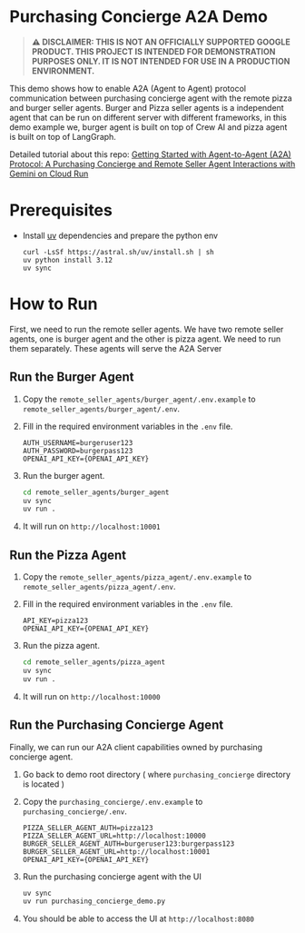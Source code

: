 # Purchasing Concierge A2A Demo

> **⚠️ DISCLAIMER: THIS IS NOT AN OFFICIALLY SUPPORTED GOOGLE PRODUCT. THIS PROJECT IS INTENDED FOR DEMONSTRATION PURPOSES ONLY. IT IS NOT INTENDED FOR USE IN A PRODUCTION ENVIRONMENT.**

This demo shows how to enable A2A (Agent to Agent) protocol communication between purchasing concierge agent with the remote pizza and burger seller agents. Burger and Pizza seller agents is a independent agent that can be run on different server with different frameworks, in this demo example we, burger agent is built on top of Crew AI and pizza agent is built on top of LangGraph.

Detailed tutorial about this repo: [Getting Started with Agent-to-Agent (A2A) Protocol: A Purchasing Concierge and Remote Seller Agent Interactions with Gemini on Cloud Run](https://codelabs.developers.google.com/intro-a2a-purchasing-concierge?utm_campaign=CDR_0x6a71b73a_default_b415667894&utm_medium=external&utm_source=blog)

# Prerequisites

- Install [uv](https://docs.astral.sh/uv/getting-started/installation/) dependencies and prepare the python env

    ```shell
    curl -LsSf https://astral.sh/uv/install.sh | sh
    uv python install 3.12
    uv sync
    ```

# How to Run

First, we need to run the remote seller agents. We have two remote seller agents, one is burger agent and the other is pizza agent. We need to run them separately. These agents will serve the A2A Server

## Run the Burger Agent

1. Copy the `remote_seller_agents/burger_agent/.env.example` to `remote_seller_agents/burger_agent/.env`.
2. Fill in the required environment variables in the `.env` file. 

    ```
    AUTH_USERNAME=burgeruser123
    AUTH_PASSWORD=burgerpass123
    OPENAI_API_KEY={OPENAI_API_KEY}
    ```
3. Run the burger agent.

    ```bash
    cd remote_seller_agents/burger_agent
    uv sync 
    uv run .
    ```
4. It will run on `http://localhost:10001`

## Run the Pizza Agent

1. Copy the `remote_seller_agents/pizza_agent/.env.example` to `remote_seller_agents/pizza_agent/.env`.
2. Fill in the required environment variables in the `.env` file. 

    ```
    API_KEY=pizza123
    OPENAI_API_KEY={OPENAI_API_KEY}
    ```
3. Run the pizza agent.

    ```bash
    cd remote_seller_agents/pizza_agent
    uv sync
    uv run .
    ```
4. It will run on `http://localhost:10000`

## Run the Purchasing Concierge Agent

Finally, we can run our A2A client capabilities owned by purchasing concierge agent.

1. Go back to demo root directory ( where `purchasing_concierge` directory is located )
2. Copy the `purchasing_concierge/.env.example` to `purchasing_concierge/.env`.

    ```
    PIZZA_SELLER_AGENT_AUTH=pizza123
    PIZZA_SELLER_AGENT_URL=http://localhost:10000
    BURGER_SELLER_AGENT_AUTH=burgeruser123:burgerpass123
    BURGER_SELLER_AGENT_URL=http://localhost:10001
    OPENAI_API_KEY={OPENAI_API_KEY}
    ```

3. Run the purchasing concierge agent with the UI

    ```bash
    uv sync 
    uv run purchasing_concierge_demo.py
    ```

4. You should be able to access the UI at `http://localhost:8080`
